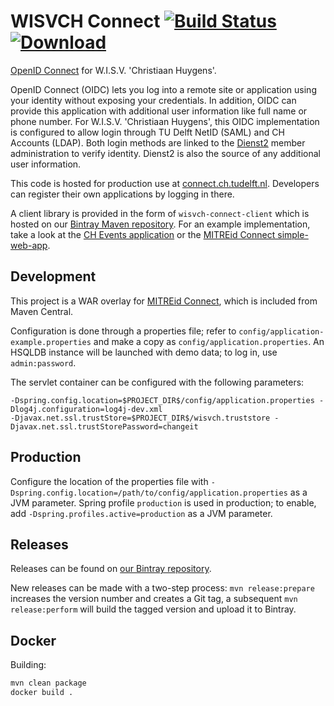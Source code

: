 # WISVCH Connect [![Build Status](https://travis-ci.org/WISVCH/connect.svg)](https://travis-ci.org/WISVCH/connect) [![Download](https://api.bintray.com/packages/wisvch/maven/wisvch-connect/images/download.svg)](https://bintray.com/wisvch/maven/wisvch-connect/_latestVersion)

[OpenID Connect][1] for W.I.S.V. 'Christiaan Huygens'.

OpenID Connect (OIDC) lets you log into a remote site or application using your identity without exposing your
credentials. In addition, OIDC can provide this application with additional user information like full name or phone
number. For W.I.S.V. 'Christiaan Huygens', this OIDC implementation is configured to allow login through TU Delft NetID
(SAML) and CH Accounts (LDAP). Both login methods are linked to the [Dienst2][2] member
administration to verify identity. Dienst2 is also the source of any additional user information.

This code is hosted for production use at [connect.ch.tudelft.nl][3]. Developers can
register their own applications by logging in there.

A client library is provided in the form of `wisvch-connect-client` which is hosted on our
[Bintray Maven repository][4]. For an example implementation, take a look at the [CH Events application][5] or the [MITREid Connect
simple-web-app][6]. 

## Development

This project is a WAR overlay for [MITREid Connect][7], which is included from Maven Central.

Configuration is done through a properties file; refer to `config/application-example.properties` and make a copy as
`config/application.properties`. An HSQLDB instance will be launched with demo data; to log in, use `admin:password`.

The servlet container can be configured with the following parameters:
```
-Dspring.config.location=$PROJECT_DIR$/config/application.properties -Dlog4j.configuration=log4j-dev.xml
-Djavax.net.ssl.trustStore=$PROJECT_DIR$/wisvch.truststore -Djavax.net.ssl.trustStorePassword=changeit
```

## Production

Configure the location of the properties file with `-Dspring.config.location=/path/to/config/application.properties` as
a JVM parameter. Spring profile `production` is used in production; to enable, add `-Dspring.profiles.active=production`
as a JVM parameter.
## Releases

Releases can be found on [our Bintray repository][4].

New releases can be made with a two-step process: `mvn release:prepare` increases the version number and creates a Git
tag, a subsequent `mvn release:perform` will build the tagged version and upload it to Bintray.

## Docker

Building:
```bash
mvn clean package
docker build .
```

[1]: http://openid.net/connect/ "OpenID Connect"
[2]: https://github.com/WISVCH/dienst2 "Dienst2"
[3]: https://connect.ch.tudelft.nl/ "CH Connect"
[4]: https://bintray.com/wisvch/maven/wisvch-connect/_latestVersion "WISVCH Bintray Maven repository"
[5]: https://github.com/WISVCH/events "CH Events"
[6]: https://github.com/mitreid-connect/simple-web-app "MITREid Connect simple-web-app"
[7]: https://github.com/mitreid-connect/OpenID-Connect-Java-Spring-Server "MitreID Connect"
